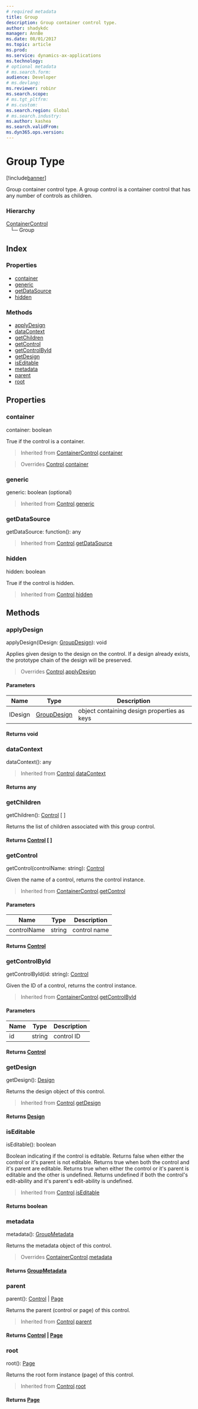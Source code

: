 ```yaml
---
# required metadata
title: Group
description: Group container control type.
author: shadykdc
manager: AnnBe
ms.date: 08/01/2017
ms.topic: article
ms.prod: 
ms.service: dynamics-ax-applications
ms.technology: 
# optional metadata
# ms.search.form:
audience: Developer
# ms.devlang: 
ms.reviewer: robinr
ms.search.scope: 
# ms.tgt_pltfrm: 
# ms.custom:
ms.search.region: Global
# ms.search.industry: 
ms.author: kashea
ms.search.validFrom:
ms.dyn365.ops.version:
---
```


# Group Type

[!include[banner](../../../../includes/banner.md)]

Group container control type.
A group control is a container control that has any number of controls as children.

### Hierarchy

[ContainerControl](view-model-control-container-icontainercontrol-icontainercontrol.md) <br>&nbsp;&nbsp;&nbsp;└─ Group <br>

## Index

### Properties

* [container](view-model-control-group-igroup-igroup.md#container)
* [generic](view-model-control-group-igroup-igroup.md#generic)
* [getDataSource](view-model-control-group-igroup-igroup.md#getdatasource)
* [hidden](view-model-control-group-igroup-igroup.md#hidden)

### Methods

* [applyDesign](view-model-control-group-igroup-igroup.md#applydesign)
* [dataContext](view-model-control-group-igroup-igroup.md#datacontext)
* [getChildren](view-model-control-group-igroup-igroup.md#getchildren)
* [getControl](view-model-control-group-igroup-igroup.md#getcontrol)
* [getControlById](view-model-control-group-igroup-igroup.md#getcontrolbyid)
* [getDesign](view-model-control-group-igroup-igroup.md#getdesign)
* [isEditable](view-model-control-group-igroup-igroup.md#iseditable)
* [metadata](view-model-control-group-igroup-igroup.md#metadata)
* [parent](view-model-control-group-igroup-igroup.md#parent)
* [root](view-model-control-group-igroup-igroup.md#root)

## Properties

### container

container: boolean

True if the control is a container.

> Inherited from [ContainerControl](view-model-control-container-icontainercontrol-icontainercontrol.md).[container](view-model-control-container-icontainercontrol-icontainercontrol.md#container)

> Overrides [Control](view-model-control-basecontrol-icontrol-icontrol.md).[container](view-model-control-basecontrol-icontrol-icontrol.md#container)


### generic

generic: boolean (optional) 



> Inherited from [Control](view-model-control-basecontrol-icontrol-icontrol.md).[generic](view-model-control-basecontrol-icontrol-icontrol.md#generic)


### getDataSource

getDataSource: function(): any



> Inherited from [Control](view-model-control-basecontrol-icontrol-icontrol.md).[getDataSource](view-model-control-basecontrol-icontrol-icontrol.md#getdatasource)


### hidden

hidden: boolean

True if the control is hidden.

> Inherited from [Control](view-model-control-basecontrol-icontrol-icontrol.md).[hidden](view-model-control-basecontrol-icontrol-icontrol.md#hidden)


## Methods

### applyDesign


applyDesign(IDesign: [GroupDesign](view-model-control-group-igroup-igroupdesign.md)): void

Applies given design to the design on the control.
If a design already exists, the prototype chain of the design will be preserved.

> Overrides [Control](view-model-control-basecontrol-icontrol-icontrol.md).[applyDesign](view-model-control-basecontrol-icontrol-icontrol.md#applydesign)


#### Parameters

| Name | Type | Description |
| ---- | ---- | ----------- |
| IDesign|[GroupDesign](view-model-control-group-igroup-igroupdesign.md)|object containing design properties as keys|

#### Returns void

### dataContext


dataContext(): any



> Inherited from [Control](view-model-control-basecontrol-icontrol-icontrol.md).[dataContext](view-model-control-basecontrol-icontrol-icontrol.md#datacontext)

#### Returns any

### getChildren


getChildren(): [Control](view-model-control-basecontrol-icontrol-icontrol.md) [ ]

Returns the list of children associated with this group control.

#### Returns [Control](view-model-control-basecontrol-icontrol-icontrol.md) [ ]



### getControl


getControl(controlName: string): [Control](view-model-control-basecontrol-icontrol-icontrol.md)

Given the name of a control, returns the control instance.

> Inherited from [ContainerControl](view-model-control-container-icontainercontrol-icontainercontrol.md).[getControl](view-model-control-container-icontainercontrol-icontainercontrol.md#getcontrol)


#### Parameters

| Name | Type | Description |
| ---- | ---- | ----------- |
| controlName|string|control name|

#### Returns [Control](view-model-control-basecontrol-icontrol-icontrol.md)



### getControlById


getControlById(id: string): [Control](view-model-control-basecontrol-icontrol-icontrol.md)

Given the ID of a control, returns the control instance.

> Inherited from [ContainerControl](view-model-control-container-icontainercontrol-icontainercontrol.md).[getControlById](view-model-control-container-icontainercontrol-icontainercontrol.md#getcontrolbyid)


#### Parameters

| Name | Type | Description |
| ---- | ---- | ----------- |
| id|string|control ID|

#### Returns [Control](view-model-control-basecontrol-icontrol-icontrol.md)



### getDesign


getDesign(): [Design](view-model-ipage-idesign.md)

Returns the design object of this control.

> Inherited from [Control](view-model-control-basecontrol-icontrol-icontrol.md).[getDesign](view-model-control-basecontrol-icontrol-icontrol.md#getdesign)

#### Returns [Design](view-model-ipage-idesign.md)



### isEditable


isEditable(): boolean

Boolean indicating if the control is editable.
Returns false when either the control or it's parent is not editable.
Returns true when both the control and it's parent are editable.
Returns true when either the control or it's parent is editable and the other is undefined.
Returns undefined if both the control's edit-ability and it's parent's edit-ability is undefined.

> Inherited from [Control](view-model-control-basecontrol-icontrol-icontrol.md).[isEditable](view-model-control-basecontrol-icontrol-icontrol.md#iseditable)

#### Returns boolean



### metadata


metadata(): [GroupMetadata](view-model-control-group-igroup-igroupmetadata.md)

Returns the metadata object of this control.

> Overrides [ContainerControl](view-model-control-container-icontainercontrol-icontainercontrol.md).[metadata](view-model-control-container-icontainercontrol-icontainercontrol.md#metadata)

#### Returns [GroupMetadata](view-model-control-group-igroup-igroupmetadata.md)



### parent


parent(): [Control](view-model-control-basecontrol-icontrol-icontrol.md) &#124; [Page](view-model-ipage-ipage.md)

Returns the parent (control or page) of this control.

> Inherited from [Control](view-model-control-basecontrol-icontrol-icontrol.md).[parent](view-model-control-basecontrol-icontrol-icontrol.md#parent)

#### Returns [Control](view-model-control-basecontrol-icontrol-icontrol.md) &#124; [Page](view-model-ipage-ipage.md)



### root


root(): [Page](view-model-ipage-ipage.md)

Returns the root form instance (page) of this control.

> Inherited from [Control](view-model-control-basecontrol-icontrol-icontrol.md).[root](view-model-control-basecontrol-icontrol-icontrol.md#root)

#### Returns [Page](view-model-ipage-ipage.md)



